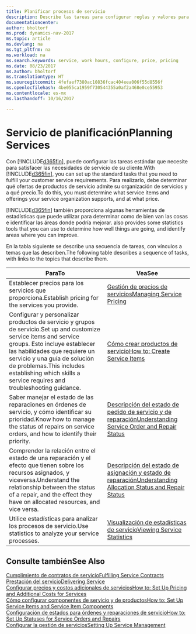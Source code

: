 ```yaml
---
title: Planificar procesos de servicio
description: Describe las tareas para configurar reglas y valores para definir las directivas y los procesos de servicios.
documentationcenter: 
author: bholtorf
ms.prod: dynamics-nav-2017
ms.topic: article
ms.devlang: na
ms.tgt_pltfrm: na
ms.workload: na
ms.search.keywords: service, work hours, configure, price, pricing
ms.date: 08/23/2017
ms.author: bholtorf
ms.translationtype: HT
ms.sourcegitcommit: 4fefaef7380ac10836fcac404eea006f55d8556f
ms.openlocfilehash: 4be055ca1959f730544355a0af2a468e0ce55953
ms.contentlocale: es-mx
ms.lasthandoff: 10/16/2017

---
```

# <a name="planning-services"></a><span data-ttu-id="e11b6-103">Servicio de planificación</span><span class="sxs-lookup"><span data-stu-id="e11b6-103">Planning Services</span></span>
<span data-ttu-id="e11b6-104">Con [!INCLUDE[d365fin](includes/d365fin_md.md)], puede configurar las tareas estándar que necesite para satisfacer las necesidades de servicio de su cliente.</span><span class="sxs-lookup"><span data-stu-id="e11b6-104">With [!INCLUDE[d365fin](includes/d365fin_md.md)], you can set up the standard tasks that you need to fulfill your customer service requirements.</span></span> <span data-ttu-id="e11b6-105">Para realizarlo, debe determinar qué ofertas de productos de servicio admite su organización de servicios y a qué precio.</span><span class="sxs-lookup"><span data-stu-id="e11b6-105">To do this, you must determine what service items and offerings your service organization supports, and at what price.</span></span>   

[!INCLUDE[d365fin](includes/d365fin_md.md)]<span data-ttu-id="e11b6-106"> también proporciona algunas herramientas de estadísticas que puede utilizar para determinar como de bien van las cosas e identificar las áreas donde podría mejorar.</span><span class="sxs-lookup"><span data-stu-id="e11b6-106"> also provides some statistics tools that you can use to determine how well things are going, and identify areas where you can improve.</span></span>
  
<span data-ttu-id="e11b6-107">En la tabla siguiente se describe una secuencia de tareas, con vínculos a temas que las describen.</span><span class="sxs-lookup"><span data-stu-id="e11b6-107">The following table describes a sequence of tasks, with links to the topics that describe them.</span></span>   
  
|<span data-ttu-id="e11b6-108">**Para**</span><span class="sxs-lookup"><span data-stu-id="e11b6-108">**To**</span></span>|<span data-ttu-id="e11b6-109">**Vea**</span><span class="sxs-lookup"><span data-stu-id="e11b6-109">**See**</span></span>|  
|------------|-------------|  
|<span data-ttu-id="e11b6-110">Establecer precios para los servicios que proporciona.</span><span class="sxs-lookup"><span data-stu-id="e11b6-110">Establish pricing for the services you provide.</span></span>|[<span data-ttu-id="e11b6-111">Gestión de precios de servicios</span><span class="sxs-lookup"><span data-stu-id="e11b6-111">Managing Service Pricing</span></span>](service-service-price-management.md)|
|<span data-ttu-id="e11b6-112">Configurar y personalizar productos de servicio y grupos de servicio.</span><span class="sxs-lookup"><span data-stu-id="e11b6-112">Set up and customize service items and service groups.</span></span> <span data-ttu-id="e11b6-113">Esto incluye establecer las habilidades que requiere un servicio y una guía de solución de problemas.</span><span class="sxs-lookup"><span data-stu-id="e11b6-113">This includes establishing which skills a service requires and troubleshooting guidance.</span></span>| [<span data-ttu-id="e11b6-114">Cómo crear productos de servicio</span><span class="sxs-lookup"><span data-stu-id="e11b6-114">How to: Create Service Items</span></span>](service-how-to-create-service-items.md)|  
|<span data-ttu-id="e11b6-115">Saber manejar el estado de las reparaciones en órdenes de servicio, y cómo identificar su prioridad.</span><span class="sxs-lookup"><span data-stu-id="e11b6-115">Know how to manage the status of repairs on service orders, and how to identify their priority.</span></span>|[<span data-ttu-id="e11b6-116">Descripción del estado de pedido de servicio y de reparación</span><span class="sxs-lookup"><span data-stu-id="e11b6-116">Understanding Service Order and Repair Status</span></span>](service-service-order-status-and-repair-status.md)|  
|<span data-ttu-id="e11b6-117">Comprender la relación entre el estado de una reparación y el efecto que tienen sobre los recursos asignados, y viceversa.</span><span class="sxs-lookup"><span data-stu-id="e11b6-117">Understand the relationship between the status of a repair, and the effect they have on allocated resources, and vice versa.</span></span>|[<span data-ttu-id="e11b6-118">Descripción del estado de asignación y estado de reparación</span><span class="sxs-lookup"><span data-stu-id="e11b6-118">Understanding Allocation Status and Repair Status</span></span>](service-allocation-status-and-repair-status.md)|  
|<span data-ttu-id="e11b6-119">Utilice estadísticas para analizar los procesos de servicio.</span><span class="sxs-lookup"><span data-stu-id="e11b6-119">Use statistics to analyze your service processes.</span></span> | [<span data-ttu-id="e11b6-120">Visualización de estadísticas de servicio</span><span class="sxs-lookup"><span data-stu-id="e11b6-120">Viewing Service Statistics</span></span>](service-service-statistics.md) |

## <a name="see-also"></a><span data-ttu-id="e11b6-121">Consulte también</span><span class="sxs-lookup"><span data-stu-id="e11b6-121">See Also</span></span>
[<span data-ttu-id="e11b6-122">Cumplimiento de contratos de servicio</span><span class="sxs-lookup"><span data-stu-id="e11b6-122">Fulfilling Service Contracts</span></span>](service-fulfill-service-contracts.md)  
[<span data-ttu-id="e11b6-123">Prestación del servicio</span><span class="sxs-lookup"><span data-stu-id="e11b6-123">Delivering Service</span></span>](service-deliver-service.md)  
[<span data-ttu-id="e11b6-124">Configurar precios y costos adicionales de servicios</span><span class="sxs-lookup"><span data-stu-id="e11b6-124">How to: Set Up Pricing and Additional Costs for Services</span></span>](service-how-setup-service-costs-pricing.md)  
[<span data-ttu-id="e11b6-125">Cómo configurar componentes de servicio y de productos</span><span class="sxs-lookup"><span data-stu-id="e11b6-125">How to: Set Up Service Items and Service Item Components</span></span>](service-how-setup-service-items.md)  
[<span data-ttu-id="e11b6-126">Configuración de estados para órdenes y reparaciones de servicio</span><span class="sxs-lookup"><span data-stu-id="e11b6-126">How to: Set Up Statuses for Service Orders and Repairs</span></span>](service-order-repair-status.md)  
[<span data-ttu-id="e11b6-127">Configurar la gestión de servicios</span><span class="sxs-lookup"><span data-stu-id="e11b6-127">Setting Up Service Management</span></span>](service-setup-service.md)  

